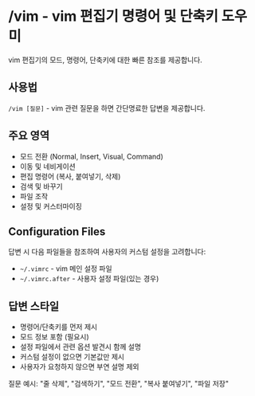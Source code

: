 # /vim - vim 편집기 명령어 및 단축키 도우미

vim 편집기의 모드, 명령어, 단축키에 대한 빠른 참조를 제공합니다.

## 사용법
`/vim [질문]` - vim 관련 질문을 하면 간단명료한 답변을 제공합니다.

## 주요 영역
- 모드 전환 (Normal, Insert, Visual, Command)
- 이동 및 네비게이션
- 편집 명령어 (복사, 붙여넣기, 삭제)
- 검색 및 바꾸기
- 파일 조작
- 설정 및 커스터마이징

## Configuration Files
답변 시 다음 파일들을 참조하여 사용자의 커스텀 설정을 고려합니다:
- `~/.vimrc` - vim 메인 설정 파일
- `~/.vimrc.after` - 사용자 설정 파일(있는 경우)

## 답변 스타일
- 명령어/단축키를 먼저 제시
- 모드 정보 포함 (필요시)
- 설정 파일에서 관련 옵션 발견시 함께 설명
- 커스텀 설정이 없으면 기본값만 제시
- 사용자가 요청하지 않으면 부연 설명 제외

질문 예시: "줄 삭제", "검색하기", "모드 전환", "복사 붙여넣기", "파일 저장"
